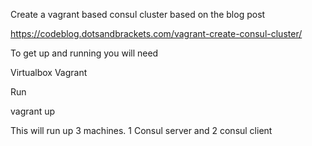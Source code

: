 Create a vagrant based consul cluster based on the blog post

https://codeblog.dotsandbrackets.com/vagrant-create-consul-cluster/

To get up and running you will need

Virtualbox
Vagrant

Run

vagrant up

This will run up 3 machines. 1 Consul server and 2 consul client

